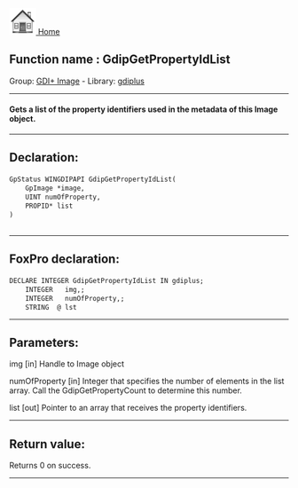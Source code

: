 [<img src="../../images/home.png"> Home ](https://github.com/VFPX/Win32API)  

## Function name : GdipGetPropertyIdList
Group: [GDI+ Image](../../functions_group.md#GDIplus_Image)  -  Library: [gdiplus](../../../libraries.md#gdiplus)  
***  


#### Gets a list of the property identifiers used in the metadata of this Image object.
***  


## Declaration:
```foxpro  
GpStatus WINGDIPAPI GdipGetPropertyIdList(
	GpImage *image,
	UINT numOfProperty,
	PROPID* list
)
  
```  
***  


## FoxPro declaration:
```foxpro  
DECLARE INTEGER GdipGetPropertyIdList IN gdiplus;
	INTEGER   img,;
	INTEGER   numOfProperty,;
	STRING  @ lst  
```  
***  


## Parameters:
img
[in] Handle to Image object
 
numOfProperty
[in] Integer that specifies the number of elements in the list array. Call the GdipGetPropertyCount to determine this number. 

list
[out] Pointer to an array that receives the property identifiers.   
***  


## Return value:
Returns 0 on success.  
***  

